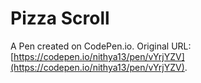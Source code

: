 # Pizza Scroll

A Pen created on CodePen.io. Original URL: [https://codepen.io/nithya13/pen/vYrjYZV](https://codepen.io/nithya13/pen/vYrjYZV).

